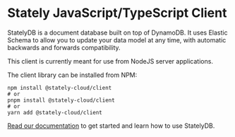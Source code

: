 # Stately JavaScript/TypeScript Client

StatelyDB is a document database built on top of DynamoDB. It uses Elastic Schema to allow you to update your data model at any time, with automatic backwards and forwards compatibility.

This client is currently meant for use from NodeJS server applications.

The client library can be installed from NPM:

```
npm install @stately-cloud/client
# or
pnpm install @stately-cloud/client
# or
yarn add @stately-cloud/client
```

[Read our documentation](https://docs.stately.cloud/guides/getting-started/) to get started and learn how to use StatelyDB.
